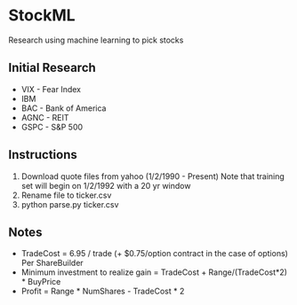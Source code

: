 StockML
=======

Research using machine learning to pick stocks

## Initial Research

* VIX - Fear Index
* IBM
* BAC - Bank of America
* AGNC - REIT
* GSPC - S&P 500

## Instructions

1. Download quote files from yahoo (1/2/1990 - Present) Note that training set will begin on 1/2/1992 with a 20 yr window
2. Rename file to ticker.csv
3. python parse.py ticker.csv

## Notes
* TradeCost = 6.95 / trade (+ $0.75/option contract in the case of options) Per ShareBuilder
* Minimum investment to realize gain = TradeCost + Range/(TradeCost*2) * BuyPrice
* Profit = Range * NumShares - TradeCost * 2

